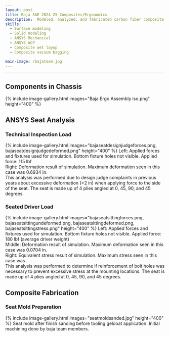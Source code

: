 ```yaml
---
layout: post
title: Baja SAE 2024-25 Composites/Ergonomics
description:  Modeled, analyzed, and fabricated carbon fiber composite components for use in the 2024-25 Clarkson Baja competition car.
skills: 
  - Surface modeling
  - Solid modeling
  - ANSYS Mechanical
  - ANSYS ACP
  - Composite wet layup
  - Composite vacuum bagging

main-image: /bajateam.jpg
---
```


---
## Components in Chassis
{% include image-gallery.html images="Baja Ergo Assembly iso.png" height="400" %}

## ANSYS Seat Analysis
### Technical Inspection Load
{% include image-gallery.html images="bajaseatdesignjudgeforces.png, bajaseatdesignjudgedeformed.png" height="400" %}
Left: Applied forces and fixtures used for simulation. Bottom fixture holes not visible. Applied force: 115 lbf <br>
Right: Deformation result of simulation. Maximum deformation seen in this case was 0.6934 in. <br>
This analysis was performed due to design judge complaints in previous years about excessive deformation (>2 in) when applying force to the side of the seat. The seat is made up of 4 plies angled at 0, 45, 90, and 45 degrees.

### Seated Driver Load
{% include image-gallery.html images="bajaseatsittingforces.png, bajaseatsittingundeformed.png, bajaseatsittingdeformed.png, bajaseatsittingstress.png" height="400" %}
Left: Applied forces and fixtures used for simulation. Bottom fixture holes not visible. Applied force: 180 lbf (average driver weight) <br>
Middle: Deformation result of simulation. Maximum deformation seen in this case was 0.0704 in. <br>
Right: Equivalent stress result of simulation. Maximum stress seen in this case was . <br>
This analysis was performed to determine if reinforcement of bolt holes was necessary to prevent excessive stress at the mounting locations. The seat is made up of 4 plies angled at 0, 45, 90, and 45 degrees.

## Composite Fabrication
### Seat Mold Preparation
{% include image-gallery.html images="seatmoldsanded.jpg" height="400" %}
Seat mold after finish sanding before tooling gelcoat application. Initial machining done by baja team members.
